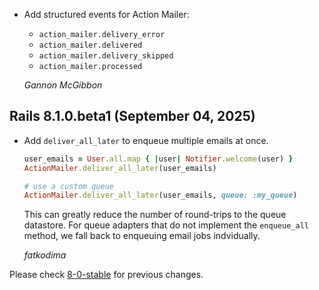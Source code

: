 *   Add structured events for Action Mailer:
    - `action_mailer.delivery_error`
    - `action_mailer.delivered`
    - `action_mailer.delivery_skipped`
    - `action_mailer.processed`

    *Gannon McGibbon*

## Rails 8.1.0.beta1 (September 04, 2025) ##

*   Add `deliver_all_later` to enqueue multiple emails at once.

    ```ruby
    user_emails = User.all.map { |user| Notifier.welcome(user) }
    ActionMailer.deliver_all_later(user_emails)

    # use a custom queue
    ActionMailer.deliver_all_later(user_emails, queue: :my_queue)
    ```

    This can greatly reduce the number of round-trips to the queue datastore.
    For queue adapters that do not implement the `enqueue_all` method, we
    fall back to enqueuing email jobs indvidually.

    *fatkodima*

Please check [8-0-stable](https://github.com/rails/rails/blob/8-0-stable/actionmailer/CHANGELOG.md) for previous changes.
